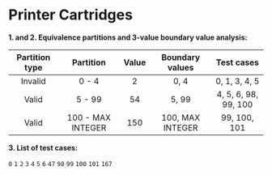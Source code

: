 # Printer Cartridges

**1. and 2. Equivalence partitions and 3-value boundary value analysis:**

| Partition type |     Partition     | Value | Boundary values  |      Test cases      |
| :------------: | :---------------: | :---: | :--------------: | :------------------: |
|    Invalid     |       0 - 4       |   2   |       0, 4       |    0, 1, 3, 4, 5     |
|     Valid      |      5 - 99       |  54   |      5, 99       | 4, 5, 6, 98, 99, 100 |
|     Valid      | 100 - MAX INTEGER |  150  | 100, MAX INTEGER |     99, 100, 101     |

**3. List of test cases:**

`0` `1` `2` `3` `4` `5` `6` `47` `98` `99` `100` `101` `167`
